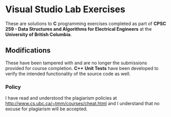 # Visual Studio Lab Exercises

These are solutions to **C** programming exercises completed as part of <b>CPSC 259 - Data Structures and Algorithms for Electrical Engineers</b> at the <b>University of British Columbia</b>.

## Modifications

These have been tampered with and are no longer the submissions provided for course completion. **C++** <b>Unit Tests</b> have been developed to verify the intended functionality of the source code as well.

### Policy

I have read and understood the plagiarism policies at http://www.cs.ubc.ca/~tmm/courses/cheat.html and I understand that no excuse for plagiarism will be accepted.